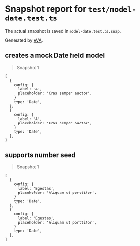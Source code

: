 # Snapshot report for `test/model-date.test.ts`

The actual snapshot is saved in `model-date.test.ts.snap`.

Generated by [AVA](https://avajs.dev).

## creates a mock Date field model

> Snapshot 1

    [
      {
        config: {
          label: 'A',
          placeholder: 'Cras semper auctor',
        },
        type: 'Date',
      },
      {
        config: {
          label: 'A',
          placeholder: 'Cras semper auctor',
        },
        type: 'Date',
      },
    ]

## supports number seed

> Snapshot 1

    [
      {
        config: {
          label: 'Egestas',
          placeholder: 'Aliquam ut porttitor',
        },
        type: 'Date',
      },
      {
        config: {
          label: 'Egestas',
          placeholder: 'Aliquam ut porttitor',
        },
        type: 'Date',
      },
    ]
